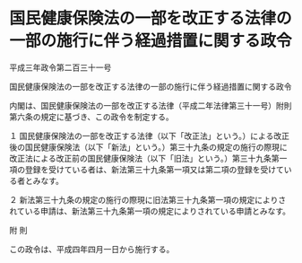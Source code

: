 # 国民健康保険法の一部を改正する法律の一部の施行に伴う経過措置に関する政令

平成三年政令第二百三十一号

国民健康保険法の一部を改正する法律の一部の施行に伴う経過措置に関する政令

内閣は、国民健康保険法の一部を改正する法律（平成二年法律第三十一号）附則第六条の規定に基づき、この政令を制定する。

１ 国民健康保険法の一部を改正する法律（以下「改正法」という。）による改正後の国民健康保険法（以下「新法」という。）第三十九条の規定の施行の際現に改正法による改正前の国民健康保険法（以下「旧法」という。）第三十九条第一項の登録を受けている者は、新法第三十九条第一項又は第二項の登録を受けている者とみなす。

２ 新法第三十九条の規定の施行の際現に旧法第三十九条第一項の規定によりされている申請は、新法第三十九条第一項の規定によりされている申請とみなす。

附 則

この政令は、平成四年四月一日から施行する。
